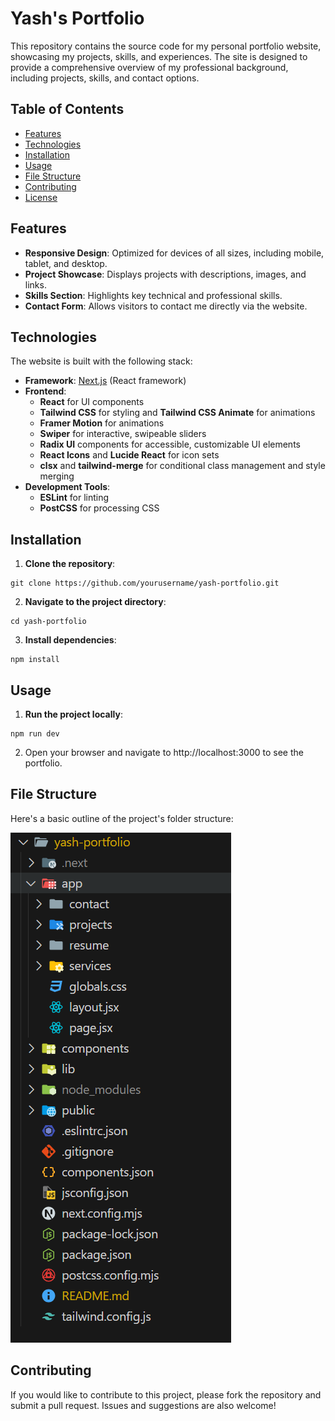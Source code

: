 # Yash's Portfolio

This repository contains the source code for my personal portfolio website, showcasing my projects, skills, and experiences. The site is designed to provide a comprehensive overview of my professional background, including projects, skills, and contact options.

## Table of Contents

- [Features](#features)
- [Technologies](#technologies)
- [Installation](#installation)
- [Usage](#usage)
- [File Structure](#file-structure)
- [Contributing](#contributing)
- [License](#license)

## Features

- **Responsive Design**: Optimized for devices of all sizes, including mobile, tablet, and desktop.
- **Project Showcase**: Displays projects with descriptions, images, and links.
- **Skills Section**: Highlights key technical and professional skills.
- **Contact Form**: Allows visitors to contact me directly via the website.

## Technologies

The website is built with the following stack:

- **Framework**: [Next.js](https://nextjs.org/) (React framework)
- **Frontend**:
  - **React** for UI components
  - **Tailwind CSS** for styling and **Tailwind CSS Animate** for animations
  - **Framer Motion** for animations
  - **Swiper** for interactive, swipeable sliders
  - **Radix UI** components for accessible, customizable UI elements
  - **React Icons** and **Lucide React** for icon sets
  - **clsx** and **tailwind-merge** for conditional class management and style merging
- **Development Tools**:
  - **ESLint** for linting
  - **PostCSS** for processing CSS

## Installation

1. **Clone the repository**:
```
git clone https://github.com/yourusername/yash-portfolio.git
```
2. **Navigate to the project directory**:
```
cd yash-portfolio
```
3. **Install dependencies**:
```
npm install
```

## Usage

1. **Run the project locally**:
```
npm run dev
``` 

2. Open your browser and navigate to http://localhost:3000 to see the portfolio.

## File Structure
Here's a basic outline of the project's folder structure:

![alt text](image.png)

## Contributing
If you would like to contribute to this project, please fork the repository and submit a pull request. Issues and suggestions are also welcome!



